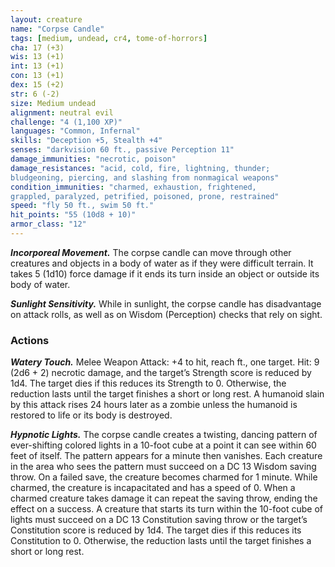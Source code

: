 ```yaml
---
layout: creature
name: "Corpse Candle"
tags: [medium, undead, cr4, tome-of-horrors]
cha: 17 (+3)
wis: 13 (+1)
int: 13 (+1)
con: 13 (+1)
dex: 15 (+2)
str: 6 (-2)
size: Medium undead
alignment: neutral evil
challenge: "4 (1,100 XP)"
languages: "Common, Infernal"
skills: "Deception +5, Stealth +4"
senses: "darkvision 60 ft., passive Perception 11"
damage_immunities: "necrotic, poison"
damage_resistances: "acid, cold, fire, lightning, thunder;
bludgeoning, piercing, and slashing from nonmagical weapons"
condition_immunities: "charmed, exhaustion, frightened,
grappled, paralyzed, petrified, poisoned, prone, restrained"
speed: "fly 50 ft., swim 50 ft."
hit_points: "55 (10d8 + 10)"
armor_class: "12"
---
```


***Incorporeal Movement.*** The corpse candle can move through other
creatures and objects in a body of water as if they were difficult terrain. It
takes 5 (1d10) force damage if it ends its turn inside an object or outside
its body of water.

***Sunlight Sensitivity.*** While in sunlight, the corpse candle has
disadvantage on attack rolls, as well as on Wisdom (Perception) checks
that rely on sight.

### Actions

***Watery Touch.*** Melee Weapon Attack: +4 to hit, reach ft., one target.
Hit: 9 (2d6 + 2) necrotic damage, and the target’s Strength score is
reduced by 1d4. The target dies if this reduces its Strength to 0.
Otherwise, the reduction lasts until the target finishes a short or long
rest.
A humanoid slain by this attack rises 24 hours later as a zombie
unless the humanoid is restored to life or its body is destroyed.

***Hypnotic Lights.*** The corpse candle creates a twisting,
dancing pattern of ever-shifting colored lights in a 10-foot cube
at a point it can see within 60 feet of itself. The pattern appears
for a minute then vanishes. Each creature in the area who sees
the pattern must succeed on a DC 13 Wisdom saving throw.
On a failed save, the creature becomes charmed for 1 minute.
While charmed, the creature is incapacitated and has a speed
of 0. When a charmed creature takes damage it can repeat the
saving throw, ending the effect on a success.
A creature that starts its turn within the 10-foot cube of lights
must succeed on a DC 13 Constitution saving throw or the target’s
Constitution score is reduced by 1d4. The target dies if this reduces
its Constitution to 0. Otherwise, the reduction lasts until the target
finishes a short or long rest.
